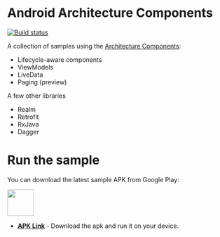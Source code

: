 
Android Architecture Components
===============================
[![Build status](https://build.appcenter.ms/v0.1/apps/6ec1d3b4-632a-42b8-a2b2-8d75524d0cc1/branches/dp-singh-patch-1/badge)](https://appcenter.ms)

A collection of samples using the [Architecture Components](https://developer.android.com/arch):

- Lifecycle-aware components
- ViewModels
- LiveData
- Paging (preview)


A few other libraries

- Realm
- Retrofit
- RxJava
- Dagger




Run the sample
===============================
You can download the latest sample APK from Google Play:

<a target="_blank" href="https://play.google.com/store/apps/details?id=com.dpsingh.githublookup"><img src="https://play.google.com/intl/en_us/badges/images/generic/en-play-badge.png" height="60"></a>


* **[APK Link](https://github.com/dp-singh/github_lookup/blob/master/app/release/app-release.apk)** - Download the apk and run it on your device.
